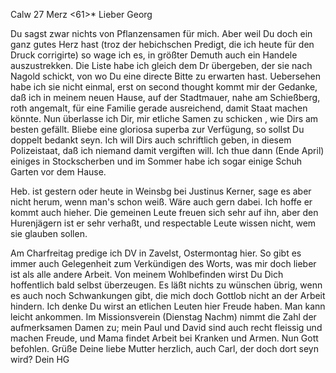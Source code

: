  Calw 27 Merz <61>*
Lieber Georg

Du sagst zwar nichts von Pflanzensamen für mich. Aber weil Du doch ein ganz gutes Herz hast (troz der hebichschen Predigt, die ich heute für den Druck corrigirte) so wage ich es, in größter Demuth auch ein Handele auszustrekken. Die Liste habe ich gleich dem Dr übergeben, der sie nach Nagold schickt, von wo Du eine directe Bitte zu erwarten hast. Uebersehen habe ich sie nicht einmal, erst on second thought kommt mir der Gedanke, daß ich in meinem neuen Hause, auf der Stadtmauer, nahe am Schießberg, roth angemalt, für eine Familie gerade ausreichend, damit Staat machen könnte. Nun überlasse ich Dir, mir etliche Samen zu schicken <bringen>, wie Dirs am besten gefällt. Bliebe eine gloriosa superba zur Verfügung, so sollst Du doppelt bedankt seyn. Ich will Dirs auch schriftlich geben, in diesem Polizeistaat, daß ich niemand damit vergiften will. Ich thue dann (Ende April) einiges in Stockscherben und im Sommer habe ich sogar einige Schuh Garten vor dem Hause.

Heb. ist gestern oder heute in Weinsbg bei Justinus Kerner, sage es aber nicht herum, wenn man's schon weiß. Wäre auch gern dabei. Ich hoffe er kommt auch hieher. Die gemeinen Leute freuen sich sehr auf ihn, aber den Hurenjägern ist er sehr verhaßt, und respectable Leute wissen nicht, wem sie glauben sollen.

Am Charfreitag predige ich DV in Zavelst, Ostermontag hier. So gibt es immer auch Gelegenheit zum Verkündigen des Worts, was mir doch lieber ist als alle andere Arbeit. Von meinem Wohlbefinden wirst Du Dich hoffentlich bald selbst überzeugen. Es läßt nichts zu wünschen übrig, wenn es auch noch Schwankungen gibt, die mich doch Gottlob nicht an der Arbeit hindern. Ich denke Du wirst an etlichen Leuten hier Freude haben. Man kann leicht ankommen. Im Missionsverein (Dienstag Nachm) nimmt die Zahl der aufmerksamen Damen zu; mein Paul und David sind auch recht fleissig und machen Freude, und Mama findet Arbeit bei Kranken und Armen. Nun Gott befohlen. Grüße Deine liebe Mutter herzlich, auch Carl, der doch dort seyn wird?
 Dein HG


